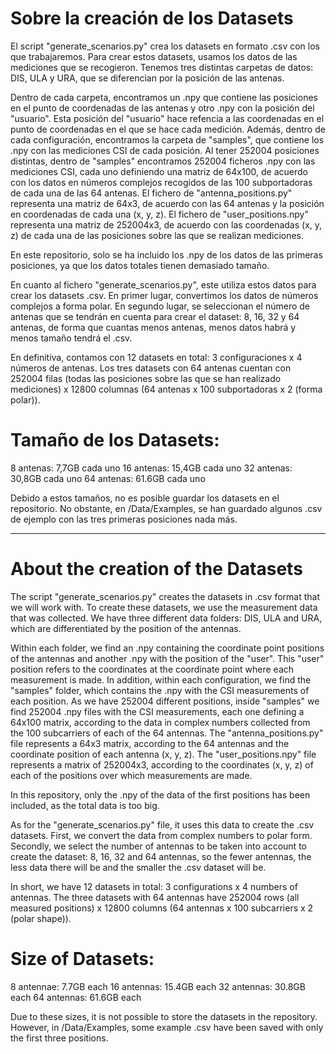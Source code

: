 # Sobre la creación de los Datasets

El script "generate_scenarios.py" crea los datasets en formato .csv con los que trabajaremos. Para crear estos datasets, usamos los datos de las mediciones que se recogieron. Tenemos tres distintas carpetas de datos: DIS, ULA y URA, que se diferencian por la posición de las antenas. 

Dentro de cada carpeta, encontramos un .npy que contiene las posiciones en el punto de coordenadas de las antenas y otro .npy con la posición del "usuario". Esta posición del "usuario" hace refencia a las coordenadas en el punto de coordenadas en el que se hace cada medición. Además, dentro de cada configuración, encontramos la carpeta de "samples", que contiene los .npy con las mediciones CSI de cada posición. Al tener 252004 posiciones distintas, dentro de "samples" encontramos 252004 ficheros .npy con las mediciones CSI, cada uno definiendo una matriz de 64x100, de acuerdo con los datos en números complejos recogidos de las 100 subportadoras de cada una de las 64 antenas. El fichero de "antenna_positions.py" representa una matriz de 64x3, de acuerdo con las 64 antenas y la posición en coordenadas de cada una (x, y, z). El fichero de "user_positions.npy" representa una matriz de 252004x3, de acuerdo con las coordenadas (x, y, z) de cada una de las posiciones sobre las que se realizan mediciones.

En este repositorio, solo se ha incluido los .npy de los datos de las primeras posiciones, ya que los datos totales tienen demasiado tamaño.

En cuanto al fichero "generate_scenarios.py", este utiliza estos datos para crear los datasets .csv. En primer lugar, convertimos los datos de números complejos a forma polar. En segundo lugar, se seleccionan el número de antenas que se tendrán en cuenta para crear el dataset: 8, 16, 32 y 64 antenas, de forma que cuantas menos antenas, menos datos habrá y menos tamaño tendrá el .csv.

En definitiva, contamos con 12 datasets en total: 3 configuraciones x 4 números de antenas. Los tres datasets con 64 antenas cuentan con 252004 filas (todas las posiciones sobre las que se han realizado mediciones) x 12800 columnas (64 antenas x 100 subportadoras x 2 (forma polar)).

# Tamaño de los Datasets:
8 antenas: 7,7GB cada uno
16 antenas: 15,4GB cada uno
32 antenas: 30,8GB cada uno
64 antenas: 61.6GB cada uno

Debido a estos tamaños, no es posible guardar los datasets en el repositorio. No obstante, en /Data/Examples, se han guardado algunos .csv de ejemplo con las tres primeras posiciones nada más.

----------------------------------------------------------------------------------------------------------

# About the creation of the Datasets

The script "generate_scenarios.py" creates the datasets in .csv format that we will work with. To create these datasets, we use the measurement data that was collected. We have three different data folders: DIS, ULA and URA, which are differentiated by the position of the antennas. 

Within each folder, we find an .npy containing the coordinate point positions of the antennas and another .npy with the position of the "user". This "user" position refers to the coordinates at the coordinate point where each measurement is made. In addition, within each configuration, we find the "samples" folder, which contains the .npy with the CSI measurements of each position. As we have 252004 different positions, inside "samples" we find 252004 .npy files with the CSI measurements, each one defining a 64x100 matrix, according to the data in complex numbers collected from the 100 subcarriers of each of the 64 antennas. The "antenna_positions.py" file represents a 64x3 matrix, according to the 64 antennas and the coordinate position of each antenna (x, y, z). The "user_positions.npy" file represents a matrix of 252004x3, according to the coordinates (x, y, z) of each of the positions over which measurements are made.

In this repository, only the .npy of the data of the first positions has been included, as the total data is too big.

As for the "generate_scenarios.py" file, it uses this data to create the .csv datasets. First, we convert the data from complex numbers to polar form. Secondly, we select the number of antennas to be taken into account to create the dataset: 8, 16, 32 and 64 antennas, so the fewer antennas, the less data there will be and the smaller the .csv dataset will be.

In short, we have 12 datasets in total: 3 configurations x 4 numbers of antennas. The three datasets with 64 antennas have 252004 rows (all measured positions) x 12800 columns (64 antennas x 100 subcarriers x 2 (polar shape)).

# Size of Datasets:

8 antennae: 7.7GB each
16 antennas: 15.4GB each
32 antennas: 30.8GB each
64 antennas: 61.6GB each

Due to these sizes, it is not possible to store the datasets in the repository. However, in /Data/Examples, some example .csv have been saved with only the first three positions.

